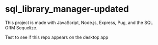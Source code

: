 # sql_library_manager-updated
This project is made with JavaScript, Node.js, Express, Pug, and the SQL ORM Sequelize.

Test to see if this repo appears on the desktop app